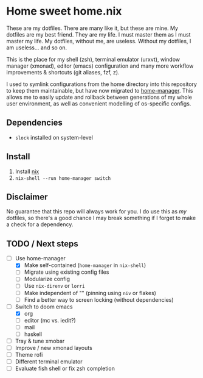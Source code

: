 # Home sweet home.nix

These are my dotfiles. There are many like it, but these are mine. My dotfiles
are my best friend. They are my life. I must master them as I must master my
life. My dotfiles, without me, are useless. Without my dotfiles, I am useless...
and so on.

This is the place for my shell (zsh), terminal emulator (urxvt), window manager
(xmonad), editor (emacs) configuration and many more workflow improvements &
shortcuts (git aliases, fzf, z).

I used to symlink configurations from the home directory into this repository to
keep them maintainable, but have now migrated to
[home-manager](https://github.com/nix-community/home-manager). This allows me to
easily update and rollback between generations of my whole user environment, as
well as convenient modelling of os-specific configs.

## Dependencies

* `slock` installed on system-level

## Install

1. Install [nix](https://nixos.org/download.html)
2. `nix-shell --run home-manager switch`

## Disclaimer

No guarantee that this repo will always work for you. I do use this as *my*
dotfiles, so there's a good chance I may break something if I forget to make a
check for a dependency.

## TODO / Next steps

- [ ] Use home-manager
  - [X] Make self-contained (`home-manager` in `nix-shell`)
  - [ ] Migrate using existing config files
  - [ ] Modularize config
  - [ ] Use `nix-direnv` or `lorri`
  - [ ] Make independent of "<nixpkgs>" (pinning using `niv` or flakes)
  - [ ] Find a better way to screen locking (without dependencies)
- [ ] Switch to doom emacs
  - [X] org
  - [ ] editor (mc vs. iedit?)
  - [ ] mail
  - [ ] haskell
- [ ] Tray & tune xmobar
- [ ] Improve / new xmonad layouts
- [ ] Theme rofi
- [ ] Different terminal emulator
- [ ] Evaluate fish shell or fix zsh completion
